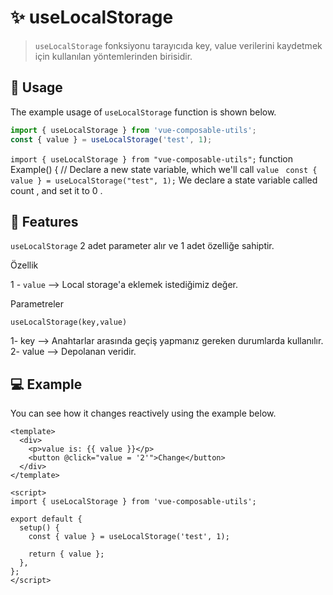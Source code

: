 # :sparkles: useLocalStorage

> `useLocalStorage` fonksiyonu tarayıcıda key, value verilerini kaydetmek için kullanılan yöntemlerinden birisidir.

## :convenience_store: Usage

The example usage of `useLocalStorage` function is shown below.

```js
import { useLocalStorage } from 'vue-composable-utils';
const { value } = useLocalStorage('test', 1);
```

`import { useLocalStorage } from "vue-composable-utils";` function Example() { // Declare a new state variable, which we'll call `value` ` const { value } = useLocalStorage("test", 1);` We declare a state variable called count , and set it to 0 .

## :rocket: Features

`useLocalStorage` 2 adet parameter alır ve 1 adet özelliğe sahiptir.

Özellik

1 - `value` --> Local storage'a eklemek istediğimiz değer.

Parametreler

`useLocalStorage(key,value)`

1- key --> Anahtarlar arasında geçiş yapmanız gereken durumlarda kullanılır.
2- value --> Depolanan veridir.

## :computer: Example

You can see how it changes reactively using the example below.

<LocalStorageComponent />

```vue
<template>
  <div>
    <p>value is: {{ value }}</p>
    <button @click="value = '2'">Change</button>
  </div>
</template>

<script>
import { useLocalStorage } from 'vue-composable-utils';

export default {
  setup() {
    const { value } = useLocalStorage('test', 1);

    return { value };
  },
};
</script>
```

<ToggleDarkMode/>
